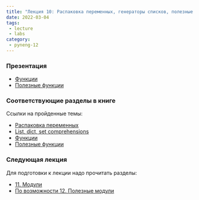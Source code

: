 ```yaml
---
title: "Лекция 10: Распаковка переменных, генераторы списков, полезные функции"
date: 2022-03-04
tags:
 - lecture
 - labs
category:
 - pyneng-12
---
```


### Презентация

* [Функции](https://github.com/pyneng/all-pyneng-slides/blob/main/pyneng/10_functions.md)
* [Полезные функции](https://github.com/pyneng/all-pyneng-slides/blob/main/pyneng/10_useful_functions.md)

### Соответствующие разделы в книге

Ссылки на пройденные темы:

* [Распаковка переменных](https://pyneng.readthedocs.io/ru/latest/book/08_python_basic_examples/variable_unpacking.html)
* [List, dict, set comprehensions](https://pyneng.readthedocs.io/ru/latest/book/08_python_basic_examples/x_comprehensions.html)
* [Функции](https://pyneng.readthedocs.io/ru/latest/book/09_functions/index.html)
* [Полезные функции](https://pyneng.readthedocs.io/ru/latest/book/10_useful_functions/index.html)

### Следующая лекция

Для подготовки к лекции надо прочитать разделы:

* [11. Модули](https://pyneng.readthedocs.io/ru/latest/book/11_modules/index.html)
* [По возможности 12. Полезные модули](https://pyneng.readthedocs.io/ru/latest/book/12_useful_modules/index.html)

